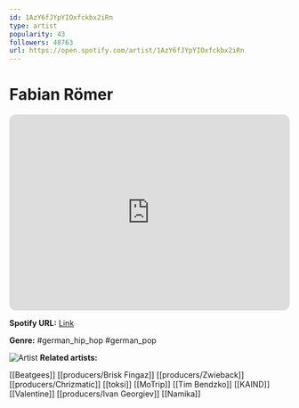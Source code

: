 ```yaml
---
id: 1AzY6fJYpYIOxfckbx2iRn
type: artist
popularity: 43
followers: 48763
url: https://open.spotify.com/artist/1AzY6fJYpYIOxfckbx2iRn
---
```

# Fabian Römer

<iframe style="border-radius:12px" src="https://open.spotify.com/embed/artist/1AzY6fJYpYIOxfckbx2iRn" width="100%" height="352" frameBorder="0" allowfullscreen="" allow="autoplay; clipboard-write; encrypted-media; fullscreen; picture-in-picture" loading="lazy"></iframe>

**Spotify URL:** [Link](https://open.spotify.com/artist/1AzY6fJYpYIOxfckbx2iRn)

**Genre:**  #german_hip_hop #german_pop

![Artist](https://i.scdn.co/image/ab6761610000e5ebc356b802f607a20ec604cc5b)
**Related artists:**

[[Beatgees]]
[[producers/Brisk Fingaz]]
[[producers/Zwieback]]
[[producers/Chrizmatic]]
[[toksi]]
[[MoTrip]]
[[Tim Bendzko]]
[[KAIND]]
[[Valentine]]
[[producers/Ivan Georgiev]]
[[Namika]]
